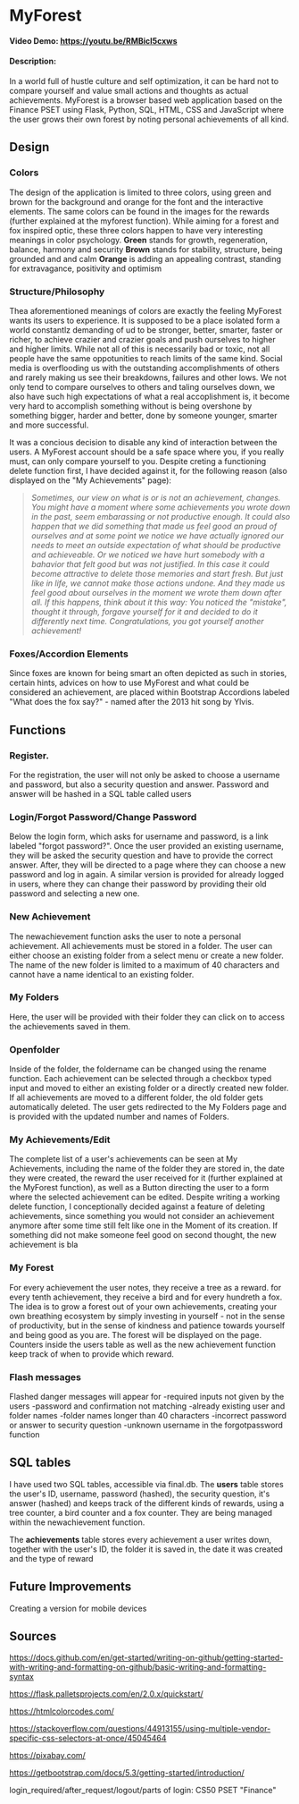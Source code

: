 # MyForest
#### Video Demo:  https://youtu.be/RMBicI5cxws
#### Description:
In a world full of hustle culture and self optimization, it can be hard not to compare yourself and value small actions and thoughts as actual achievements. MyForest is a browser based web application based on the Finance PSET using Flask, Python, SQL, HTML, CSS and JavaScript where the user grows their own forest by noting personal achievements of all kind.

## Design
### Colors
The design of the application is limited to three colors, using green and brown for the background and orange for the font and the interactive elements. The same colors can be found in the images for the rewards (further explained at the myforest function).
While aiming for a forest and fox inspired optic, these three colors happen to have very interesting meanings in color psychology.
**Green** stands for growth, regeneration, balance, harmony and security
**Brown** stands for stability, structure, being grounded and and calm
**Orange** is adding an appealing contrast, standing for extravagance, positivity and optimism

### Structure/Philosophy
Thea aforementioned meanings of colors are exactly the feeling MyForest wants its users to experience. It is supposed to be a place isolated form a world constantlz demanding of ud to be stronger, better, smarter, faster or richer, to achieve crazier and crazier goals and push ourselves to higher and higher limits. While not all of this is necessarily bad or toxic, not all people have the same oppotunities to reach limits of the same kind. Social media is overflooding us with the outstanding accomplishments of others and rarely making us see their breakdowns, failures and other lows. We not only tend to compare ourselves to others and taling ourselves down, we also have such high expectations of what a real accoplishment is, it become very hard to accomplish something without is being overshone by something bigger, harder and better, done by someone younger, smarter and more successful.

It was a concious decision to disable any kind of interaction between the users. A MyForest account should be a safe space where you, if you really must, can only compare yourself to you. Despite creting a functioning delete function first, I have decided against it, for the following reason (also displayed on the "My Achievements" page):

> _Sometimes, our view on what is or is not an achievement, changes. You might have a moment where some achievements you wrote down in the past, seem embarassing or not productive enough. It could also happen that we did something that made us feel good an proud of ourselves and at some point we notice we have actually ignored our needs to meet an outside expectation of what should be productive and achieveable. Or we noticed we have hurt somebody with a bahavior that felt good but was not justified. In this case it could become attractive to delete those memories and start fresh. But just like in life, we cannot make those actions undone. And they made us feel good about ourselves in the moment we wrote them down after all. If this happens, think about it this way: You noticed the "mistake", thought it through, forgave yourself for it and decided to do it differently next time. Congratulations, you got yourself another achievement!_

### Foxes/Accordion Elements
Since foxes are known for being smart an often depicted as such in stories, certain hints, advices on how to use MyForest and what could be considered an achievement, are placed within Bootstrap Accordions labeled "What does the fox say?" - named after the 2013 hit song by Ylvis.


## Functions
### Register.
For the registration, the user will not only be asked to choose a username and password, but also a security question and answer. Password and answer will be hashed in a SQL table called users

### Login/Forgot Password/Change Password
Below the login form, which asks for username and password, is a link labeled "forgot password?". Once the user provided an existing username, they will be asked the security question and have to provide the correct answer. After, they will be directed to a page where they can choose a new password and log in again.
A similar version is provided for already logged in users, where they can change their password by providing their old password and selecting a new one.

### New Achievement
The newachievement function asks the user to note a personal achievement. All achievements must be stored in a folder. The user can either choose an existing folder from a select menu or create a new folder. The name of the new folder is limited to a maximum of 40 characters and cannot have a name identical to an existing folder.

### My Folders
Here, the user will be provided with their folder they can click on to access the achievements saved in them.

### Openfolder
Inside of the folder, the foldername can be changed using the rename function. Each achievement can be selected through a checkbox typed input and moved to either an existing folder or a directly created new folder. If all achievements are moved to a different folder, the old folder gets automatically deleted. The user gets redirected to the My Folders page and is provided with the updated number and names of Folders.

### My Achievements/Edit
The complete list of a user's achievements can be seen at My Achievements, including the name of the folder they are stored in, the date they were created, the reward the user received for it (further explained at the MyForest function), as well as a Button directing the user to a form where the selected achievement can be edited. Despite writing a working delete function, I conceptionally decided against a feature of deleting achievements, since something you would not consider an achievement anymore after some time still felt like one in the Moment of its creation. If something did not make someone feel good on second thought, the new achievement is bla

### My Forest
For every achievement the user notes, they receive a tree as a reward. for every tenth achievement, they receive a bird and for every hundreth a fox. The idea is to grow a forest out of your own achievements, creating your own breathing ecosystem by simply investing in yourself - not in the sense of productivity, but in the sense of kindness and patience towards yourself and being good as you are. The forest will be displayed on the page. Counters inside the users table as well as the new achievement function keep track of when to provide which reward.

### Flash messages
Flashed danger messages will appear for
-required inputs not given by the users
-password and confirmation not matching
-already existing user and folder names
-folder names longer than 40 characters
-incorrect password or answer to security question
-unknown username in the forgotpassword function

## SQL tables
I have used two SQL tables, accessible via final.db.
The **users** table stores the user's ID, username, password (hashed), the security question, it's answer (hashed) and keeps track of the different kinds of rewards, using a tree counter, a bird counter and a fox counter. They are being managed within the newachievement function.

The **achievements** table stores every achievement a user writes down, together with the user's ID, the folder it is saved in, the date it was created and the type of reward

## Future Improvements
Creating a version for mobile devices

## Sources
https://docs.github.com/en/get-started/writing-on-github/getting-started-with-writing-and-formatting-on-github/basic-writing-and-formatting-syntax

https://flask.palletsprojects.com/en/2.0.x/quickstart/

https://htmlcolorcodes.com/

https://stackoverflow.com/questions/44913155/using-multiple-vendor-specific-css-selectors-at-once/45045464

https://pixabay.com/

https://getbootstrap.com/docs/5.3/getting-started/introduction/

login_required/after_request/logout/parts of login: CS50 PSET "Finance"
